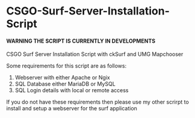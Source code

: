 # CSGO-Surf-Server-Installation-Script

#### WARNING THE SCRIPT IS CURRENTLY IN DEVELOPMENTS ####
CSGO Surf Server Installation Script with ckSurf and UMG Mapchooser


Some requirements for this script are as follows:

1. Webserver with either Apache or Ngix
2. SQL Database either MariaDB or MySQL
3. SQL Login details with local or remote access


If you do not have these requirements then please use my other scrirpt to install and setup a webserver for the surf application
